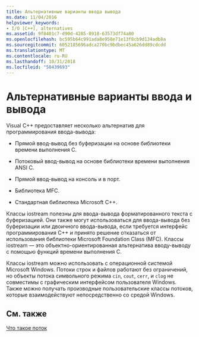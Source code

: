```yaml
---
title: Альтернативные варианты ввода вывода
ms.date: 11/04/2016
helpviewer_keywords:
- I/O [C++], alternatives
ms.assetid: 9f8401c7-d90d-4285-8918-63573df74a80
ms.openlocfilehash: bc595b64c991ada8e958e71e13f8cb9d134adb8a
ms.sourcegitcommit: 6052185696adca270bc9bdbec45a626dd89cdcdd
ms.translationtype: MT
ms.contentlocale: ru-RU
ms.lasthandoff: 10/31/2018
ms.locfileid: "50439693"
---
```

# <a name="inputoutput-alternatives"></a>Альтернативные варианты ввода и вывода

Visual C++ предоставляет несколько альтернатив для программирования ввода-вывода:

- Прямой ввод-вывод без буферизации на основе библиотеки времени выполнения С.

- Потоковый ввод-вывод на основе библиотеки времени выполнения ANSI C.

- Прямой ввод-вывод на консоль и в порт.

- Библиотека MFC.

- Стандартная библиотека Microsoft C++.

Классы iostream полезны для ввода-вывода форматированного текста с буферизацией. Они также могут использоваться для ввода-вывода без буферизации или двоичного ввода-вывода, если требуется интерфейс программирования C++ и принято решение отказаться от использования библиотеки Microsoft Foundation Class (MFC). Классы iostream — это объектно-ориентированная альтернатива вводу-выводу с помощью функций времени выполнения С.

Классы iostream можно использовать с операционной системой Microsoft Windows. Потоки строк и файлов работают без ограничений, но объекты потока символьного режима `cin`, `cout`, `cerr`, и `clog` не совместимы с графическим интерфейсом пользователя Windows. Также можно получать производные пользовательские классы потоков, которые взаимодействуют непосредственно со средой Windows.

## <a name="see-also"></a>См. также

[Что такое поток](../standard-library/what-a-stream-is.md)<br/>
